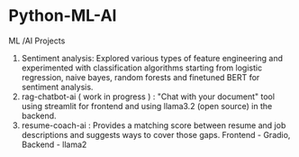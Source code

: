 # Python-ML-AI
ML /AI Projects
1. Sentiment analysis: Explored various types of feature engineering and experimented with classification algorithms starting from logistic regression, naive bayes, random forests and finetuned BERT for sentiment analysis.
2. rag-chatbot-ai ( work in progress ) : "Chat with your document" tool using streamlit for frontend and using llama3.2 (open source) in the backend. 
3. resume-coach-ai : Provides a matching score between resume and job descriptions and suggests ways to cover those gaps. Frontend - Gradio, Backend - llama2

